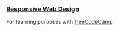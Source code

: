 ### [Responsive Web Design](https://www.freecodecamp.org/learn/2022/responsive-web-design)

For learning purposes with [freeCodeCamp](https://www.freecodecamp.org/)
